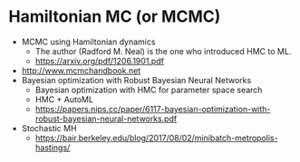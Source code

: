 # Hamiltonian MC (or MCMC)

* MCMC using Hamiltonian dynamics 
  * The author (Radford M. Neal) is the one who introduced HMC to ML.
  * https://arxiv.org/pdf/1206.1901.pdf
* http://www.mcmchandbook.net
* Bayesian optimization with Robust Bayesian Neural Networks
  * Bayesian optimization with HMC for parameter space search
  * HMC + AutoML
  * https://papers.nips.cc/paper/6117-bayesian-optimization-with-robust-bayesian-neural-networks.pdf
* Stochastic MH
  * https://bair.berkeley.edu/blog/2017/08/02/minibatch-metropolis-hastings/
